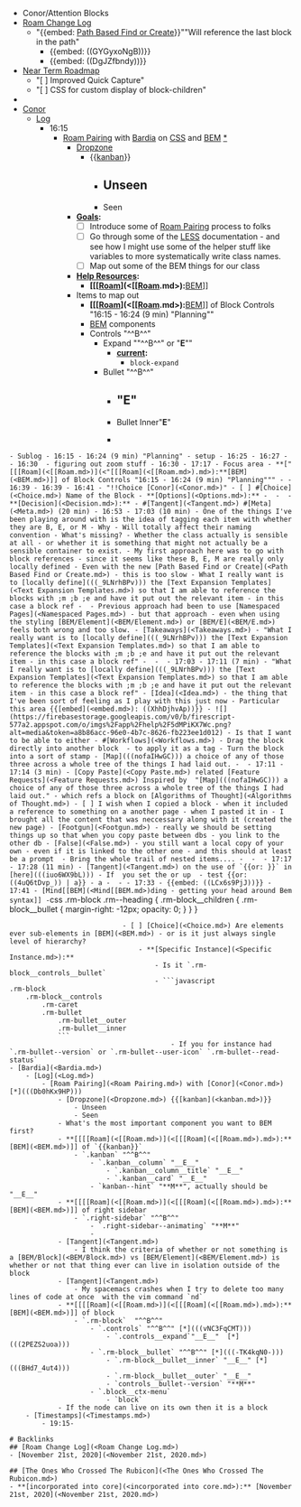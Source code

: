 - Conor/Attention Blocks
- [Roam Change Log](<Roam Change Log.md>)
    - "{{embed: [Path Based Find or Create](<Path Based Find or Create.md>)}}""Will reference the last block in the path"
        - {{embed: ((GYGyxoNgB))}}
        - {{embed: ((DgJZfbndy))}}
- [Near Term Roadmap](<Near Term Roadmap.md>)
    - "[ ] Improved Quick Capture"
    - "[ ] CSS for custom display of block-children"
- 
- [Conor](<Conor.md>)
    - [Log](<Log.md>)
        - 16:15
            - [Roam Pairing](<Roam Pairing.md>) with [Bardia](<Bardia.md>) on [CSS](<CSS.md>) and [BEM](<BEM.md>) [*](((crk0qALA4)))
                - [Dropzone](<Dropzone.md>)
                    - {{[kanban](<kanban.md>)}}
                        - Unseen
                            - 
                        - Seen
                - **[Goals](<Goals.md>):**
                    - [ ] Introduce some of [Roam Pairing](<Roam Pairing.md>) process to folks
                    - [ ] Go through some of the [LESS](<LESS.md>) documentation - and see how I might use some of the helper stuff like variables to more systematically write class names.
                    - [ ] Map out some of the BEM things for our class
                - **[Help Resources](<Help Resources.md>):**
                    - **[[[[Roam](<[[Roam.md>)](<[[[Roam](<[[Roam.md>).md>):**[BEM](<BEM.md>)]] 
                - Items to map out
                    - **[[[[Roam](<[[Roam.md>)](<[[[Roam](<[[Roam.md>).md>):**[BEM](<BEM.md>)]] of Block Controls "16:15 - 16:24 (9 min) "Planning""
                    - [BEM](<BEM.md>) components
                    - Controls "^^B^^"
                        - Expand ""^^B^^" or "__E__""
                            - **[current](<current.md>):**
                                - `block-expand`
                        - Bullet "^^B^^"
                            -  "__E__"
                                - 
                            - Bullet Inner"__E__"
                            - ```javascript
<span class="simple-bullet-outer cursor-pointer" draggable="true"><span class="simple-bullet-inner"></span></span>```
                - Sublog
                    - 16:15 - 16:24 (9 min) "Planning"
                        - setup
                    - 16:25 - 16:27
                    - - 16:30 
                        - figuring out zoom stuff
                    - 16:30 - 17:17
                        - Focus area
                            - **["[[[Roam](<[[Roam.md>)](<"[[[Roam](<[[Roam.md>).md>):**[BEM](<BEM.md>)]] of Block Controls "16:15 - 16:24 (9 min) "Planning"""
                        - - 16:39
                        - 16:39 - 16:41
                            - "!!Choice [Conor](<Conor.md>)"
                                - [ ] #[Choice](<Choice.md>) Name of the Block
                                    - **[Options](<Options.md>):**
                                        - 
                                        - 
                                    - **[Decision](<Decision.md>):**
                        - #[Tangent](<Tangent.md>) #[Meta](<Meta.md>) (20 min)
                            - 16:53 - 17:03 (10 min)
                                - One of the things I've been playing around with is the idea of tagging each item with whether they are B, E, or M
                                    - Why
                                        - Will totally affect their naming convention
                                    - What's missing?
                                        - Whether the class actually is sensible at all - or whether it is something that might not actually be a sensible container to exist.
                                - My first approach here was to go with block references - since it seems like these B, E, M are really only locally defined
                                    - Even with the new [Path Based Find or Create](<Path Based Find or Create.md>) - this is too slow
                                        - What I really want is to [locally define](((_9LNrhBPv))) the [Text Expansion Templates](<Text Expansion Templates.md>) so that I am able to reference the blocks with ;m ;b ;e and have it put out the relevant item - in this case a block ref
                                            - 
                                - Previous approach had been to use [Namespaced Pages](<Namespaced Pages.md>) - but that approach - even when using the styling [BEM/Element](<BEM/Element.md>) or [BEM/E](<BEM/E.md>) feels both wrong and too slow.
                                - [Takeaways](<Takeaways.md>)
                                    - "What I really want is to [locally define](((_9LNrhBPv))) the [Text Expansion Templates](<Text Expansion Templates.md>) so that I am able to reference the blocks with ;m ;b ;e and have it put out the relevant item - in this case a block ref"
                                - 
                                - 
                            - 17:03 - 17:11 (7 min)
                                - "What I really want is to [locally define](((_9LNrhBPv))) the [Text Expansion Templates](<Text Expansion Templates.md>) so that I am able to reference the blocks with ;m ;b ;e and have it put out the relevant item - in this case a block ref"
                                    - [Idea](<Idea.md>) - the thing that I've been sort of feeling as I play with this just now
                                        - Particular this area {{[embed](<embed.md>): ((XhhDjhvAp))}}
                                            - ![](https://firebasestorage.googleapis.com/v0/b/firescript-577a2.appspot.com/o/imgs%2Fapp%2Fhelp%2F5dMPiKX7Wc.png?alt=media&token=a8b86acc-96e0-4b7c-8626-fb223ee1d012)
                                        - Is that I want to be able to either
                                            - #[Workflows](<Workflows.md>)
                                            - Drag the block directly into another block  - to apply it as a tag
                                            - Turn the block into a sort of stamp
                                        - [Map](((nofaIHwGC))) a choice of any of those three across a whole tree of the things I had laid out.
                                        - 
                            - 17:11 - 17:14 (3 min)
                                - [Copy Paste](<Copy Paste.md>) related [Feature Requests](<Feature Requests.md>) Inspired by  "[Map](((nofaIHwGC))) a choice of any of those three across a whole tree of the things I had laid out." - which refs a block on [Algorithms of Thought](<Algorithms of Thought.md>)
                                    - [ ] I wish when I copied a block - when it included a reference to something on a another page - when I pasted it in - I brought all the content that was neccessary along with it (created the new page)
                                        - [Footgun](<Footgun.md>) - really we should be setting things up so that when you copy paste between dbs - you link to the other db
                                            - [False](<False.md>) - you still want a local copy of your own - even if it is linked to the other one - and this should at least be a prompt 
                                                - Bring the whole trail of nested items....
                                                - 
                        - 
                    - 17:17 - 17:28 (11 min)
                        - [Tangent](<Tangent.md>) on the use of `{{or: }}` in [here](((iuo6WX9bL)))
                            - If  you set the or up 
                                - test {{or: ((4uQ6tDvp_)) | a}}
                                    - a
                        - 
                    - - 17:33
                        - {{embed: ((LCx6s9PjJ))}}
                    - 17:41
                        - [Mind[[BEM](<Mind[[BEM.md>)ding - getting your head around Bem syntax]]
                            - ```css
.rm-block .rm--heading {
   .rm-block__children {
     .rm-block__bullet {
       margin-right: -12px;
       opacity: 0;
     }
  }
}
```
                            - [ ] [Choice](<Choice.md>) Are elements ever sub-elements in [BEM](<BEM.md>) - or is it just always single level of hierarchy?
                                - **[Specific Instance](<Specific Instance.md>):**
                                    - Is it `.rm-block__controls__bullet` 
                                    - ```javascript
.rm-block
	.rm-block__controls
		.rm-caret
      	.rm-bullet
			.rm-bullet__outer
			.rm-bullet__inner
			``` 
                                        - If you for instance had `.rm-bullet--version` or `.rm-bullet--user-icon` `.rm-bullet--read-status`
- [Bardia](<Bardia.md>)
    - [Log](<Log.md>)
        - [Roam Pairing](<Roam Pairing.md>) with [Conor](<Conor.md>) [*](((Db0hKx9HP)))
            - [Dropzone](<Dropzone.md>) {{[kanban](<kanban.md>)}}
                - Unseen
                - Seen
            - What's the most important component you want to BEM first?
            - **[[[[Roam](<[[Roam.md>)](<[[[Roam](<[[Roam.md>).md>):**[BEM](<BEM.md>)]] of `{{kanban}}`
                - `.kanban` "^^B^^"
                    - `.kanban__column` "__E__"
                        - `.kanban__column__title` "__E__"
                        - `.kanban__card` "__E__"
                    - `kanban--hint` "**M**", actually should be "__E__"
            - **[[[[Roam](<[[Roam.md>)](<[[[Roam](<[[Roam.md>).md>):**[BEM](<BEM.md>)]] of right sidebar
                - `.right-sidebar` "^^B^^"
                    - `.right-sidebar--animating` "**M**"
                    - 
            - [Tangent](<Tangent.md>)
                - I think the criteria of whether or not something is a [BEM/Block](<BEM/Block.md>) vs [BEM/Element](<BEM/Element.md>) is whether or not that thing ever can live in isolation outside of the block
            - [Tangent](<Tangent.md>)
                - My spacemacs crashes when I try to delete too many lines of code at once  with the vim command `nd`
            - **[[[[Roam](<[[Roam.md>)](<[[[Roam](<[[Roam.md>).md>):**[BEM](<BEM.md>)]] of block
                - `.rm-block`  "^^B^^"
                    - `.controls` "^^B^^" [*](((vNC3FqCMT)))
                        - `.controls__expand`"__E__"  [*](((2PEZS2uoa)))
                    - `.rm-block__bullet` "^^B^^" [*](((-TK4kqN0-)))
                        - `.rm-block__bullet__inner` "__E__" [*](((BHd7_4ut4)))
                        - `.rm-block__bullet__outer` "__E__"
                        - `controls__bullet--version` "**M**"
                    - `.block__ctx-menu`
                        - `block`
            - If the node can live on its own then it is a block 
    - [Timestamps](<Timestamps.md>)
        - 19:15-

# Backlinks
## [Roam Change Log](<Roam Change Log.md>)
- [November 21st, 2020](<November 21st, 2020.md>)

## [The Ones Who Crossed The Rubicon](<The Ones Who Crossed The Rubicon.md>)
- **[incorporated into core](<incorporated into core.md>):** [November 21st, 2020](<November 21st, 2020.md>)

